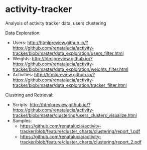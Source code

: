 # activity-tracker
Analysis of activity tracker data, users clustering

Data Exploration:
* Users:
http://htmlpreview.github.io/?https://github.com/renatalucia/activity-tracker/blob/master/data_exploration/users_filter.html
* Weights:
http://htmlpreview.github.io/?https://github.com/renatalucia/activity-tracker/blob/master/data_exploration/weights_filter.html
* Activities:
http://htmlpreview.github.io/?https://github.com/renatalucia/activity-tracker/blob/master/data_exploration/tracker_filter.html

Clustring and Retrieval:
* Scripts:
http://htmlpreview.github.io/?https://github.com/renatalucia/activity-tracker/blob/master/clustering/users_clusters_visualize.html
* Samples:
	* https://github.com/renatalucia/activity-tracker/blob/feature/cluster_charts/clustering/report_1.pdf
	* https://github.com/renatalucia/activity-tracker/blob/feature/cluster_charts/clustering/report_2.pdf
